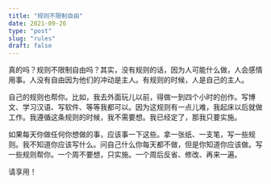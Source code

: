 ```yaml
---
title: "规则不限制自由"
date: 2021-09-26
type: "post"
slug: "rules"
draft: false
---
```


真的吗？规则不限制自由吗？其实，没有规则的话，因为人可能什么做，人会感情用事。人没有自由因为他们的冲动是主人。有规则的时候，人是自己的主人。

自己的规则也帮你。比如，我去外面玩儿以前，得做一到四个小时的创作。写博文、学习汉语、写软件、等等我都可以。因为这规则有一点儿难，我起床以后就做工作。我遵循这条规则的时候，我不需要想。我已经定了，那我只要实施。

如果每天你做任何你想做的事，应该事一下这些。拿一张纸、一支笔，写一些规则。我不知道你应该写什么。问自己什么你每天都不做，但是你知道你应该做。写一些规则帮你。一个周不要想，只实施。一个周后反省、修改、再来一遍。

请享用！
